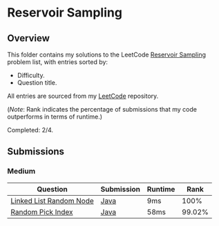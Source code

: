 # Reservoir Sampling

## Overview
This folder contains my solutions to the LeetCode [Reservoir Sampling](https://leetcode.com/problem-list/reservoir-sampling/) problem list,
with entries sorted by:
- Difficulty.
- Question title.

All entries are sourced from my [LeetCode](https://github.com/shumarb/leetcode) repository.

(*Note*: Rank indicates the percentage of submissions that my code outperforms in terms of runtime.)

Completed: 2/4.

## Submissions
### Medium
| Question                                                                                      | Submission                                                                                       | Runtime | Rank   |
|-----------------------------------------------------------------------------------------------|--------------------------------------------------------------------------------------------------|---------|--------|
| [Linked List Random Node](https://leetcode.com/problems/linked-list-random-node/description/) | [Java](https://github.com/shumarb/leetcode/blob/main/submissions/LinkedListRandomNode.java) | 9ms     | 100%   |
| [Random Pick Index](https://leetcode.com/problems/random-pick-index/description/)             | [Java](https://github.com/shumarb/leetcode/blob/main/submissions/RandomPickIndex.java)      | 58ms    | 99.02% |
